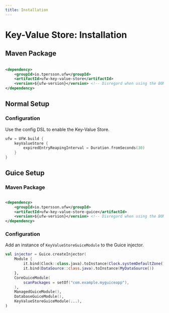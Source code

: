 ```yaml
---
title: Installation
---
```


# Key-Value Store: Installation

## Maven Package

```xml title="pom.xml: io.tpersson.ufw:ufw-key-value-store" linenums="1"

<dependency>
    <groupId>io.tpersson.ufw</groupId>
    <artifactId>ufw-key-value-store</artifactId>
    <version>${ufw-version}</version> <!-- Disregard when using the BOM -->
</dependency>
```

## Normal Setup

### Configuration

Use the config DSL to enable the Key-Value Store.

```kotlin title="YourApp.kt" linenums="1" hl_lines="2-4"
ufw = UFW.build {
    keyValueStore {
        expiredEntryReapingInterval = Duration.fromSeconds(30)
    }
}
```

## Guice Setup

### Maven Package

```xml title="pom.xml: io.tpersson.ufw:ufw-key-value-store-guice" linenums="1"

<dependency>
    <groupId>io.tpersson.ufw</groupId>
    <artifactId>ufw-key-value-store-guice</artifactId>
    <version>${ufw-version}</version> <!-- Disregard when using the BOM -->
</dependency>
```

### Configuration

Add an instance of `KeyValueStoreGuiceModule` to the Guice injector.

```kotlin title="YourGuiceApp.kt" linenums="1" hl_lines="11"
val injector = Guice.createInjector(
    Module {
        it.bind(Clock::class.java).toInstance(Clock.systemDefaultZone())
        it.bind(DataSource::class.java).toInstance(MyDataSource())
    },
    CoreGuiceModule(
        scanPackages = setOf("com.example.myguiceapp"),
    ),
    ManagedGuiceModule(),
    DatabaseGuiceModule(),
    KeyValueStoreGuiceModule(...),
)
```
